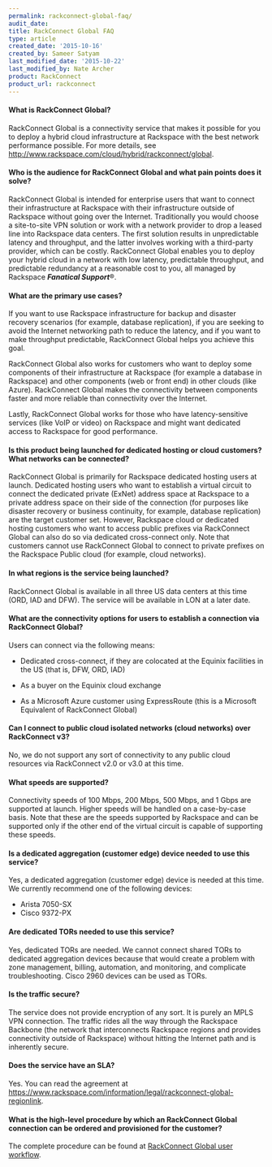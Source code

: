```yaml
---
permalink: rackconnect-global-faq/
audit_date:
title: RackConnect Global FAQ
type: article
created_date: '2015-10-16'
created_by: Sameer Satyam
last_modified_date: '2015-10-22'
last_modified_by: Nate Archer
product: RackConnect
product_url: rackconnect
---
```


#### What is RackConnect Global?

RackConnect Global is a connectivity service that makes it
possible for you to deploy a hybrid cloud infrastructure at Rackspace
with the best network performance possible. For more details, see
<http://www.rackspace.com/cloud/hybrid/rackconnect/global>.

#### Who is the audience for RackConnect Global and what pain points does it solve?

RackConnect Global is intended for enterprise users that want to connect their
infrastructure at Rackspace with their infrastructure outside of
Rackspace without going over the Internet. Traditionally you would
choose a site-to-site VPN solution or work with a network provider to
drop a leased line into Rackspace data centers. The first solution
results in unpredictable latency and throughput, and the latter involves
working with a third-party provider, which can be costly.
RackConnect Global enables you to deploy your hybrid cloud in a network with low
latency, predictable throughput, and predictable redundancy at a
reasonable cost to you, all managed by Rackspace ***Fanatical Support***&reg;.

#### What are the primary use cases?

If you want to use Rackspace infrastructure for backup and disaster recovery
scenarios (for example, database replication), if you are seeking to
avoid the Internet networking path to reduce the latency, and if you want
to make throughput predictable, RackConnect Global helps you achieve this goal.

RackConnect Global also works for customers who want to deploy some components of their infrastructure at Rackspace (for example a database in Rackspace) and other components (web or front end) in other clouds (like Azure). RackConnect Global makes the connectivity between components
faster and more reliable than connectivity over the Internet.

Lastly, RackConnect Global works for those who have latency-sensitive services (like VoIP or video) on Rackspace and might want dedicated access to Rackspace for good performance.

#### Is this product being launched for dedicated hosting or cloud customers? What networks can be connected?

RackConnect Global is primarily for Rackspace dedicated hosting users at
launch. Dedicated hosting users who want to establish a virtual circuit
to connect the dedicated private (ExNet) address space at Rackspace to a
private address space on their side of the connection (for purposes like
disaster recovery or business continuity, for example, database replication)
are the target customer set. However, Rackspace cloud or dedicated
hosting customers who want to access public prefixes via RackConnect Global can also do
so via dedicated cross-connect only. Note that customers cannot use
RackConnect Global to connect to private prefixes on the Rackspace Public
cloud (for example, cloud networks).

#### In what regions is the service being launched?

RackConnect Global is available in all three US data centers at this time
(ORD, IAD and DFW). The service will be available in LON at a later
date.

#### What are the connectivity options for users to establish a connection via RackConnect Global?

Users can connect via the following means:

- Dedicated cross-connect, if they are colocated at the Equinix facilities in the US (that is, DFW, ORD, IAD)

- As a buyer on the Equinix cloud exchange

- As a Microsoft Azure customer using ExpressRoute (this is a Microsoft Equivalent of RackConnect Global)

#### Can I connect to public cloud isolated networks (cloud networks) over RackConnect v3?

No, we do not support any sort of connectivity to any public cloud resources via RackConnect v2.0 or v3.0 at this time.

#### What speeds are supported?

Connectivity speeds of 100 Mbps, 200 Mbps, 500 Mbps, and 1 Gbps are supported
at launch. Higher speeds will be handled on a case-by-case basis. Note
that these are the speeds supported by Rackspace and can be
supported only if the other end of the virtual circuit is capable of
supporting these speeds.

#### Is a dedicated aggregation (customer edge) device needed to use this service?

Yes, a dedicated aggregation (customer edge) device is needed at this time. We currently recommend one of the following devices:

-   Arista 7050-SX
-   Cisco 9372-PX

#### Are dedicated TORs needed to use this service?

Yes, dedicated TORs are needed. We cannot connect shared TORs to dedicated
aggregation devices because that would create a problem with zone management,
billing, automation, and monitoring, and complicate troubleshooting. Cisco
2960 devices can be used as TORs.

#### Is the traffic secure?

The service does not provide encryption of any sort. It is purely an
MPLS VPN connection. The traffic rides all the way through the Rackspace
Backbone (the network that interconnects Rackspace regions and provides
connectivity outside of Rackspace) without hitting the Internet path and
is inherently secure.

#### Does the service have an SLA?

Yes. You can read the agreement at https://www.rackspace.com/information/legal/rackconnect-global-regionlink.

#### What is the high-level procedure by which an RackConnect Global connection can be ordered and provisioned for the customer?

The complete procedure can be found at [RackConnect Global user workflow](/how-to/rackconnect-global-user-workflow).
